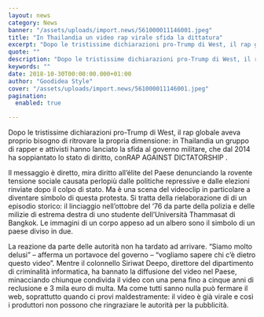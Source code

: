 ```yaml
---
layout: news
category: News
banner: "/assets/uploads/import.news/561000011146001.jpeg"
title: "In Thailandia un video rap virale sfida la dittatura"
excerpt: "Dopo le tristissime dichiarazioni pro-Trump di West, il rap globale aveva proprio bisogno di ritrovare la propria dimensione: in Thailandia un gruppo di rapper e attivisti hanno lanciato la sfida al governo militare, che dal 2014 ha soppiantato lo stato di diritto, conRAP AGAINST DICTATORSHIP . Il messaggio è diretto, mira diritto all’élite del Paese [&hellip"
quote: ""
description: "Dopo le tristissime dichiarazioni pro-Trump di West, il rap globale aveva proprio bisogno di ritrovare la propria dimensione: in Thailandia un gruppo di rapper e attivisti hanno lanciato la sfida al governo militare, che dal 2014 ha soppiantato lo stato di diritto, conRAP AGAINST DICTATORSHIP . Il messaggio è diretto, mira diritto all’élite del Paese [&hellip"
keywords: ""
date: 2018-10-30T00:00:00.000+01:00
author: "Goodidea Style"
cover: "/assets/uploads/import.news/561000011146001.jpeg"
pagination:
  enabled: true

---
```


Dopo le tristissime dichiarazioni pro-Trump di West, il rap globale aveva proprio bisogno di ritrovare la propria dimensione: in Thailandia un gruppo di rapper e attivisti hanno lanciato la sfida al governo militare, che dal 2014 ha soppiantato lo stato di diritto, conRAP AGAINST DICTATORSHIP .

Il messaggio è diretto, mira diritto all’élite del Paese denunciando la rovente tensione sociale causata perlopiù dalle politiche repressive e dalle elezioni rinviate dopo il colpo di stato. Ma è una scena del videoclip in particolare a diventare simbolo di questa protesta. Si tratta della rielaborazione di di un episodio storico: il linciaggio nell’ottobre del ‘76 da parte della polizia e delle milizie di estrema destra di uno studente dell’Università Thammasat di Bangkok. Le immagini di un corpo appeso ad un albero sono il simbolo di un paese diviso in due.

La reazione da parte delle autorità non ha tardato ad arrivare. “Siamo molto delusi” – afferma un portavoce del governo – “vogliamo sapere chi c’è dietro questo video”. Mentre il colonnello Siriwat Deepo, direttore del dipartimento di criminalità informatica, ha bannato la diffusione del video nel Paese, minacciando chiunque condivida il video con una pena fino a cinque anni di reclusione e 3 mila euro di multa. Ma come tutti sanno nulla può fermare il web, soprattutto quando ci provi maldestramente: il video è già virale e così i produttori non possono che ringraziare le autorità per la pubblicità.
